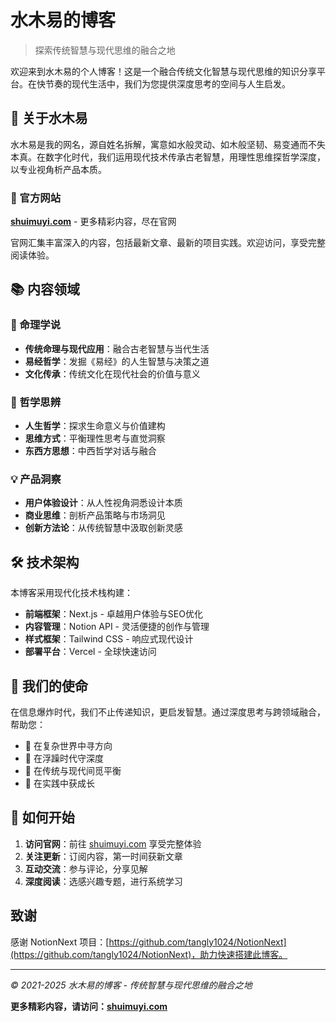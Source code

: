 # 水木易的博客

> 探索传统智慧与现代思维的融合之地

欢迎来到水木易的个人博客！这是一个融合传统文化智慧与现代思维的知识分享平台。在快节奏的现代生活中，我们为您提供深度思考的空间与人生启发。

## 🌟 关于水木易

水木易是我的网名，源自姓名拆解，寓意如水般灵动、如木般坚韧、易变通而不失本真。在数字化时代，我们运用现代技术传承古老智慧，用理性思维探哲学深度，以专业视角析产品本质。

### 📍 官方网站
**[shuimuyi.com](https://shuimuyi.com)** - 更多精彩内容，尽在官网

官网汇集丰富深入的内容，包括最新文章、最新的项目实践。欢迎访问，享受完整阅读体验。

## 📚 内容领域

### 🔮 命理学说
- **传统命理与现代应用**：融合古老智慧与当代生活
- **易经哲学**：发掘《易经》的人生智慧与决策之道
- **文化传承**：传统文化在现代社会的价值与意义

### 🤔 哲学思辨
- **人生哲学**：探求生命意义与价值建构
- **思维方式**：平衡理性思考与直觉洞察
- **东西方思想**：中西哲学对话与融合

### 💡 产品洞察
- **用户体验设计**：从人性视角洞悉设计本质
- **商业思维**：剖析产品策略与市场洞见
- **创新方法论**：从传统智慧中汲取创新灵感

## 🛠 技术架构

本博客采用现代化技术栈构建：

- **前端框架**：Next.js - 卓越用户体验与SEO优化
- **内容管理**：Notion API - 灵活便捷的创作与管理
- **样式框架**：Tailwind CSS - 响应式现代设计
- **部署平台**：Vercel - 全球快速访问

## 🎯 我们的使命

在信息爆炸时代，我们不止传递知识，更启发智慧。通过深度思考与跨领域融合，帮助您：

- 🧭 在复杂世界中寻方向
- 💎 在浮躁时代守深度
- 🌱 在传统与现代间觅平衡
- 🚀 在实践中获成长

## 📖 如何开始

1. **访问官网**：前往 [shuimuyi.com](https://shuimuyi.com) 享受完整体验
2. **关注更新**：订阅内容，第一时间获新文章
3. **互动交流**：参与评论，分享见解
4. **深度阅读**：选感兴趣专题，进行系统学习

## 致谢

感谢 NotionNext 项目：[https://github.com/tangly1024/NotionNext](https://github.com/tangly1024/NotionNext)，助力快速搭建此博客。

---

*© 2021-2025 水木易的博客 - 传统智慧与现代思维的融合之地*

**更多精彩内容，请访问：[shuimuyi.com](https://shuimuyi.com)**
